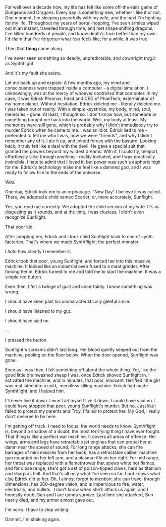 For well over a decade now, my life has felt like some off-the-rails game of Dungeons and Dragons. Every day is something new, whether I like it or not. One moment, I'm sleeping peacefully with my wife, and the next I'm fighting for my life. Throughout my years of portal-hopping, I've seen armies wiped out in an instant, travelled through time, and met shape shifting dragons. I've killed hundreds of people, and know death's face better than my own. I'd claim that I've forgotten what fear feels like; for a while, it was true.

Then that **thing** came along.

I've never seen something so deadly, unpredictable, and downright *tragic* as Synthflight.  

And it's my fault she exists.

Let me back up and explain: A few months ago, my mind and consciousness were trapped inside a computer - a digital simulation. I, unknowingly, was at the mercy of whoever controlled that computer. In my case, it was Edrick Phronox, head and CEO of PhanTech; exterminator of my home planet. Without hesitation, Edrick deleted me - literally deleted me. I was taken out of reality. With a simple keystroke, my body, mind, soul, memories - gone.
At least, I thought so.
I don't know how, but someone or something bought me back into the world. Well, my body at least. My memories were still gone, which is probably why I didn't immediately try to murder Edrick when he came to me.
I was an idiot.
Edrick lied to me - pretended to tell me who I was, how we were "friends", and why I didn't remember any of it. I ate it up, and joined forces with the bastard. Looking back, it truly felt like a deal with the devil. He gave a special suit that granted me powers beyond my wildest dreams. With it, I could fly, teleport, effortlessly slice through anything - reality included, and I was practically invincible. I hate to admit that I loved it, but power was such a euphoric high for me. Edrick's technology make me feel like a damned god, and I was ready to follow him to the ends of the universe.

*Was.*

One day, Edrick took me to an orphanage. "New Day" I believe it was called. There, we adopted a child named Scarlet, or, more accurately, Sunflight.

Yes, you read me correctly. We adopted the child version of my wife. It's as disgusting as it sounds, and at the time, I was clueless. I didn't even recognize Sunflight.

That poor kid.

After adopting her, Edrick and I took child Sunflight back to one of synth factories. That's where we made Synthflight: the perfect monster.

I *hate* how clearly I remember it.

Edrick took that poor, young Sunflight, and forced her into this massive, machine. It looked like an industrial oven fused to a meat grinder. After forcing her in, Edrick turned to me and told me to start the machine. It was a simple red button.

Even then, I felt a twinge of guilt and uncertainty. I *knew* something was wrong.

I should have seen past his uncharacteristically gleeful smile.

I should have listened to my gut.

I should have said no.

...

I pressed the button.

Sunflight's screams didn't last long. Her blood quietly seeped out from the machine, pooling on the floor below. When the door opened, Sunflight was gone.


Even as I was then, I felt something off about the whole thing. Yet, like the good little brainwashed sheep I was, once Edrick shoved Sunflight in, I activated the machine, and in minutes, that poor, innocent, terrified little girl was mutilated into a cold,  merciless killing machine. Edrick had made Synthflight, and I helped him.

I'll never live it down. I won't *let* myself live it down. I could have said no. I could have stopped that poor, young Sunflight's murder. But no. Just like I failed to protect my parents and Troy, I failed to protect her. My God, I really don't deserve to be here.

I'm getting off track. I need to focus; the world needs to know. Synthflight is, beyond a shadow of a doubt, the most terrifying thing I have ever fought. That thing is like a perfect war machine. It covers all areas of offense. Her wings, arms and legs have retractable jet engines that can propel her at damn near the speed of sound. For long range attacks, she can fire barrages of mini missiles from her back, has a retractable caliber machine gun mounted on her left arm, and a plasma rifle on her right. For mid range, her throat was replaced with a flamethrower that spews white hot flames, and for close range, she's got a set of poison-tipped claws, hard as titanium and sharp as hell. And that's all only what I've seen so far. Lord knows what else Edrick did to her. Oh, I almost forgot to mention: she can travel through dimensions, has 360-degree vision, and is impervious to fire, water, electricity, and bullets. 
I don't know when she'll attack us again, and I honestly doubt Sun and I are gonna survive. Last time she attacked, Sun nearly died, and my armor almost gave out.

I'm sorry. I have to stop writing.

Dammit, I'm shaking again.